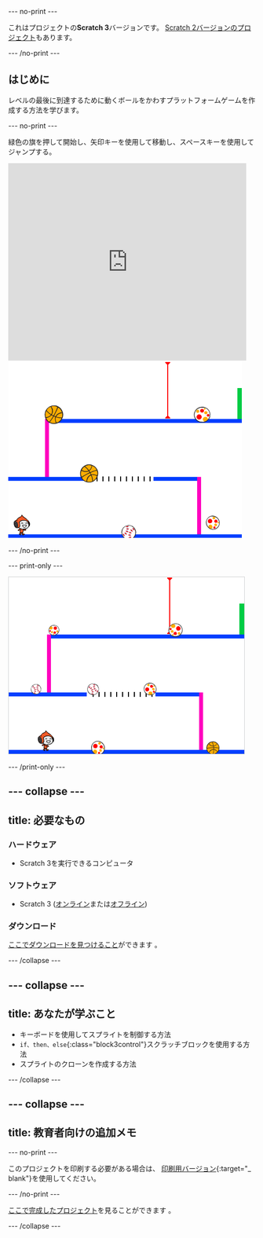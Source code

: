 --- no-print ---

これはプロジェクトの**Scratch 3**バージョンです。 [Scratch 2バージョンのプロジェクト](https://projects.raspberrypi.org/ja-JP/projects/dodgeball-scratch2)もあります。

--- /no-print ---

## はじめに

レベルの最後に到達するために動くボールをかわすプラットフォームゲームを作成する方法を学びます。

--- no-print ---

緑色の旗を押して開始し、矢印キーを使用して移動し、<kbd>スペース</kbd>キーを使用してジャンプする。

<div class="scratch-preview">
  <iframe allowtransparency="true" width="485" height="402" src="https://scratch.mit.edu/projects/embed/251809924/?autostart=false" frameborder="0" scrolling="no"></iframe>
  <img src="images/dodge-final.png">
</div>

--- /no-print ---

--- print-only ---

![ドッジボールゲームがプレイされています](images/dodgeball-showcase.png)

--- /print-only ---

--- collapse ---
---
title: 必要なもの
---

### ハードウェア

+ Scratch 3を実行できるコンピュータ

### ソフトウェア

+ Scratch 3 ([オンライン](https://scratch.mit.edu/projects/editor/)または[オフライン](https://scratch.mit.edu/download/))

### ダウンロード

[ここでダウンロードを見つけること](https://rpf.io/p/ja-JP/dodgeball-go)ができます 。

--- /collapse ---

--- collapse ---
---
title: あなたが学ぶこと
---

+ キーボードを使用してスプライトを制御する方法
+ `if、then、else`{:class="block3control"}スクラッチブロックを使用する方法
+ スプライトのクローンを作成する方法

--- /collapse ---

--- collapse ---
---
title: 教育者向けの追加メモ
---
--- no-print ---

このプロジェクトを印刷する必要がある場合は、 [印刷用バージョン](https://projects.raspberrypi.org/ja-JP/projects/dodgeball/print){:target="_ blank"}を使用してください。

--- /no-print ---

[ここで完成したプロジェクト](https://rpf.io/p/ja-JP/dodgeball-get)を見ることができます 。

--- /collapse ---